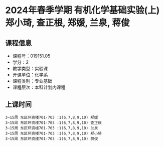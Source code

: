 # 2024年春季学期 有机化学基础实验(上) 郑小琦, 查正根, 郑媛, 兰泉, 蒋俊






## 课程信息

- 课程号：019151.05
- 学分：2
- 教学类型：实验课
- 开课单位：化学系
- 课程类别：专业基础
- 课程层次：本科计划内课程

## 上课时间

```
3~15周 东区环资楼701-703 :1(6,7,8,9,10) 郑媛
3~15周 东区环资楼701-703 :1(6,7,8,9,10) 查正根
3~15周 东区环资楼701-703 :1(6,7,8,9,10) 兰泉
3~15周 东区环资楼701-703 :1(6,7,8,9,10) 郑小琦
3~15周 东区环资楼701-703 :1(6,7,8,9,10) 蒋俊
```

